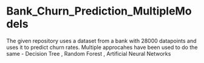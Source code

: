 # Bank_Churn_Prediction_MultipleModels
The given repository uses a dataset from a bank with 28000 datapoints and uses it to predict churn rates. Multiple approcahes have been used to do the same - Decision Tree , Random Forest , Artificial Neural Networks
